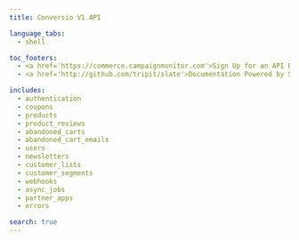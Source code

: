 ```yaml
---
title: Conversio V1 API

language_tabs:
  - shell

toc_footers:
  - <a href='https://commerce.campaignmonitor.com'>Sign Up for an API Key</a>
  - <a href='http://github.com/tripit/slate'>Documentation Powered by Slate</a>

includes:
  - authentication
  - coupons
  - products
  - product_reviews
  - abandoned_carts
  - abandoned_cart_emails
  - users
  - newsletters
  - customer_lists
  - customer_segments
  - webhooks
  - async_jobs
  - partner_apps
  - errors

search: true
---
```

